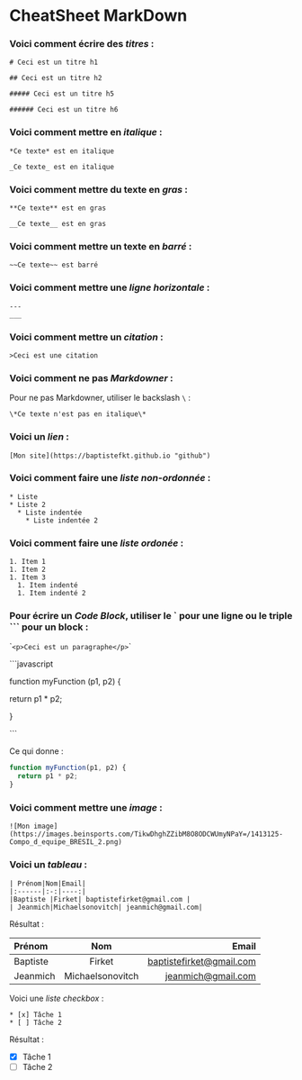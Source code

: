 # CheatSheet MarkDown

<!-- Titres -->
### Voici comment écrire des *titres* :
```
# Ceci est un titre h1

## Ceci est un titre h2

##### Ceci est un titre h5

###### Ceci est un titre h6
```
<!-- Italics -->
### Voici comment mettre en *italique* :
```
*Ce texte* est en italique

_Ce texte_ est en italique
```
<!-- Gras -->
### Voici comment mettre du texte en *gras* :
```
**Ce texte** est en gras

__Ce texte__ est en gras
```
<!-- Barrer-->
### Voici comment mettre un texte en *barré* :
```
~~Ce texte~~ est barré
```
<!-- Lignes horizontales-->
### Voici comment mettre une *ligne horizontale* :
```
---
___
```
<!-- Citations-->
### Voici comment mettre un *citation* :
```
>Ceci est une citation
```
<!-- Ne pas Markdowner-->
### Voici comment ne pas *Markdowner* :
Pour ne pas Markdowner, utiliser le backslash `\` :
```
\*Ce texte n'est pas en italique\*
```
<!--Liens-->
### Voici un *lien* :
```
[Mon site](https://baptistefkt.github.io "github")
```
<!--UL-->
### Voici comment faire une *liste non-ordonnée* :
```
* Liste
* Liste 2
  * Liste indentée
    * Liste indentée 2
```
<!--OL-->
### Voici comment faire une *liste ordonée* :
```
1. Item 1
1. Item 2
1. Item 3
  1. Item indenté
  1. Item indenté 2
```
<!-- Inline Code Block -->
### Pour écrire un *Code Block*, utiliser le \` pour une ligne  ou le triple \``` pour un block  :

\``<p>Ceci est un paragraphe</p>`\`

\`\`\`javascript

function myFunction (p1, p2) {

  return p1 * p2;
  
}

\`\`\`

Ce qui donne :
```javascript
function myFunction(p1, p2) {
  return p1 * p2;
}
```
<!-- Images -->
### Voici comment mettre une *image* :
```
![Mon image](https://images.beinsports.com/TikwDhghZZibM8O8ODCWUmyNPaY=/1413125-Compo_d_equipe_BRESIL_2.png)
```
<!-- Tableaux -->
### Voici un *tableau* :
```
| Prénom|Nom|Email|
|:------|:-:|----:|
|Baptiste |Firket| baptistefirket@gmail.com |
| Jeanmich|Michaelsonovitch| jeanmich@gmail.com|
```
Résultat :

| Prénom|Nom|Email|
|:------|:-:|----:|
|Baptiste |Firket| baptistefirket@gmail.com |
| Jeanmich|Michaelsonovitch| jeanmich@gmail.com|

<!-- Liste Checkbox -->
Voici une *liste checkbox* :
```
* [x] Tâche 1
* [ ] Tâche 2
```
Résultat :

* [x] Tâche 1
* [ ] Tâche 2
